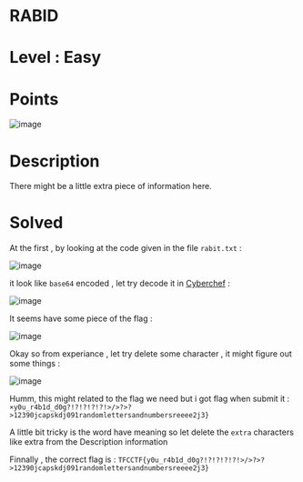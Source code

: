 # RABID
# Level : Easy
# Points 

![image](https://github.com/Kayiyan/CTF_Team/assets/126185640/385ff454-e123-4b0f-8e6b-96b0a76628b0)

# Description #

There might be a little extra piece of information here.

# Solved #

At the first , by looking at the code given in the file `rabit.txt` : 

![image](https://github.com/Kayiyan/CTF_Team/assets/126185640/aade6db4-2903-45aa-9da3-7a70b9084ac6)

it look like `base64` encoded , let try decode it in [Cyberchef](https://gchq.github.io/CyberChef/) :

![image](https://github.com/Kayiyan/CTF_Team/assets/126185640/7fdfe205-5e8e-4e77-bfa3-a930439e8d33)

It seems have some piece of the flag : 

![image](https://github.com/Kayiyan/CTF_Team/assets/126185640/eecaad6a-1081-491c-b625-165b2fae32d3)

Okay so from experiance , let try delete some character , it might figure out some things : 

![image](https://github.com/Kayiyan/CTF_Team/assets/126185640/1f9151e7-e0d2-4240-b765-d25777d2c624)

Humm, this might related to the flag we need but i got flag when submit it : `×y0u_r4b1d_d0g?!?!?!?!?!>/>?>?>12390jcapskdj091randomlettersandnumbersreeee2j3}` 

A little bit tricky is the word have meaning so let delete the 
`extra` characters like extra from the Description information 

Finnally , the correct flag is : `TFCCTF{y0u_r4b1d_d0g?!?!?!?!?!>/>?>?>12390jcapskdj091randomlettersandnumbersreeee2j3}`


